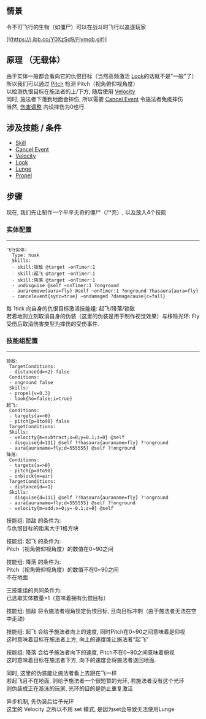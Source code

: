 情景
------
令不可飞行的生物（如僵尸）可以在战斗时飞行以追逐玩家

[!(https://i.ibb.co/Y0XzSd9/Flymob.gif)]

原理 （无载体）
------

由于实体一般都会看向它的仇恨目标（当然高频激活 [Look](/技能/列表/look)的话就不是"一般"了）  
所以我们可以通过 [Pitch](/条件/pitch) 检测 Pitch（视角俯仰视角度）  
以检测仇恨目标在施法者的上/下方, 随后使用 [Velocity](/技能/列表/velocity)  
同时, 施法者下落到地面会摔伤, 所以需要 [Cancel Event](/技能/列表/cancelevent) 令施法者免疫摔伤  
当然, [伤害调整](/实体/伤害调整) 内设摔伤为0也行.

涉及技能 / 条件
------

- [Skill](/技能/列表/skill)
- [Cancel Event](/技能/列表/cancelevent)
- [Velocity](/技能/列表/velocity)
- [Look](/技能/列表/look)
- [Lunge](/技能/列表/lunge)
- [Propel](/条件/propel)

步骤
------

现在, 我们先让制作一个平平无奇的僵尸（尸壳）, 以及放入4个技能

### 实体配置
----------

    飞行实体:
      Type: husk
      Skills:
      - skill:锁敌 @target ~onTimer:1
      - skill:起飞 @target ~onTimer:1
      - skill:降落 @target ~onTimer:1
      - undisguise @self ~onTimer:1 ?onground
      - auraremove{aura=fly} @self ~onTimer:1 ?onground ?hasaura{aura=fly}
      - cancelevent{sync=true} ~ondamaged ?damagecause{c=fall}

每 1tick 向自身的仇恨目标激活技能组: 起飞/降落/锁敌  
若着地则立刻取消自身的伪装（这里的伪装是用于制作视觉效果）与移除光环: Fly  
受伤后取消伤害类型为摔伤的受伤事件.

### 技能组配置
------------

    锁敌:
     TargetConditions:
     - distance{d=<2} false
     Conditions:
     - onground false
     Skills:
     - propel{v=0.3}
     - look{ho=false;i=true}
    起飞:
     Conditions:
     - targets{a=>0}
     - pitch{p=0to90} false
     TargetConditions:
     Skills:
     - velocity{m=subtract;x=0;y=0.1;z=0} @self
     - disguise{d=111} @self ?!hasaura{auraname=fly} ?!onground
     - aura{auraname=fly;d=555555} @self ?!onground
    降落:
     Conditions:
     - targets{a=>0}
     - pitch{p=0to90}
     - onblock{m=air}
     TargetConditions:
     - distance{d=>1}
     Skills:
     - disguise{d=111} @self ?!hasaura{auraname=fly} ?!onground
     - aura{auraname=fly;d=555555} @self ?!onground
     - velocity{m=add;x=0;y=-0.1;z=0} @self

技能组: 锁敌 的条件为:  
与仇恨目标的距离大于1格方块  

技能组: 起飞 的条件为:  
Pitch（视角俯仰视角度）的数值在0~90之间  

技能组: 降落 的条件为:  
Pitch（视角俯仰视角度）的数值不在0~90之间  
不在地面  

三技能组的共同条件为:  
已选取实体数量>1（意味着拥有仇恨目标）  

技能组: 锁敌 将令施法者视角锁定仇恨目标, 且向目标冲刺（由于施法者无法在空中走动）  

技能组: 起飞 会给予施法者向上的速度, 同时Pitch在0~90之间意味着是仰视  
这时意味着目标在施法者上方, 向上的速度能让施法者“起飞”  

技能组: 降落 会给予施法者向下的速度, Pitch不在0~90之间意味着俯视  
这时意味着目标在施法者下方, 向下的速度会将施法者送回地面.  

同时, 这里的伪装能让施法者看上去跟在飞一样  
若起飞且不在地面, 则给予施法者一个很短暂的光环, 若施法者没有这个光环  
则伪装成正在游泳的玩家, 光环的目的是防止重复激活  

异步机制, 先伪装后给予光环  
这里的 Velocity 之所以不用 set 模式, 是因为set会导致无法使用Lunge